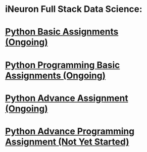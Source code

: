 # iNeuron Full Stack Data Science:
# [Python Basic Assignments (Ongoing)](https://github.com/amanovishnu/iNeuron-Assignments/tree/main/Python%20Basic%20Assignment)
# [Python Programming Basic Assignments (Ongoing)](https://github.com/amanovishnu/iNeuron-Assignments/tree/main/Python%20Programming%20Basic%20Assignment)
# [Python Advance Assignment (Ongoing)](https://github.com/amanovishnu/iNeuron-Assignments/tree/main/Python%20Advance%20Assignment)
# [Python Advance Programming Assignment (Not Yet Started)](https://github.com/amanovishnu/iNeuron-Assignments/tree/main/Python%20Advance%20Programming%20Assignment)









